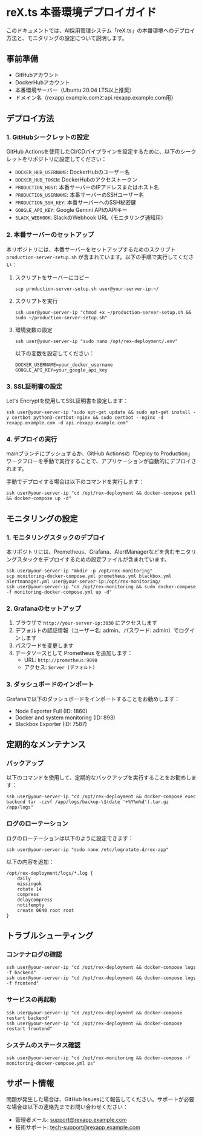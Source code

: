 # reX.ts 本番環境デプロイガイド

このドキュメントでは、AI採用管理システム「reX.ts」の本番環境へのデプロイ方法と、モニタリングの設定について説明します。

## 事前準備

- GitHubアカウント
- DockerHubアカウント
- 本番環境サーバー（Ubuntu 20.04 LTS以上推奨）
- ドメイン名（rexapp.example.comとapi.rexapp.example.com用）

## デプロイ方法

### 1. GitHubシークレットの設定

GitHub Actionsを使用したCI/CDパイプラインを設定するために、以下のシークレットをリポジトリに設定してください：

- `DOCKER_HUB_USERNAME`: DockerHubのユーザー名
- `DOCKER_HUB_TOKEN`: DockerHubのアクセストークン
- `PRODUCTION_HOST`: 本番サーバーのIPアドレスまたはホスト名
- `PRODUCTION_USERNAME`: 本番サーバーのSSHユーザー名
- `PRODUCTION_SSH_KEY`: 本番サーバーへのSSH秘密鍵
- `GOOGLE_API_KEY`: Google Gemini APIのAPIキー
- `SLACK_WEBHOOK`: SlackのWebhook URL（モニタリング通知用）

### 2. 本番サーバーのセットアップ

本リポジトリには、本番サーバーをセットアップするためのスクリプト `production-server-setup.sh` が含まれています。以下の手順で実行してください：

1. スクリプトをサーバーにコピー
   ```
   scp production-server-setup.sh user@your-server-ip:~/
   ```

2. スクリプトを実行
   ```
   ssh user@your-server-ip "chmod +x ~/production-server-setup.sh && sudo ~/production-server-setup.sh"
   ```

3. 環境変数の設定
   ```
   ssh user@your-server-ip "sudo nano /opt/rex-deployment/.env"
   ```
   
   以下の変数を設定してください：
   ```
   DOCKER_USERNAME=your_docker_username
   GOOGLE_API_KEY=your_google_api_key
   ```

### 3. SSL証明書の設定

Let's Encryptを使用してSSL証明書を設定します：

```
ssh user@your-server-ip "sudo apt-get update && sudo apt-get install -y certbot python3-certbot-nginx && sudo certbot --nginx -d rexapp.example.com -d api.rexapp.example.com"
```

### 4. デプロイの実行

mainブランチにプッシュするか、GitHub Actionsの「Deploy to Production」ワークフローを手動で実行することで、アプリケーションが自動的にデプロイされます。

手動でデプロイする場合は以下のコマンドを実行します：

```
ssh user@your-server-ip "cd /opt/rex-deployment && docker-compose pull && docker-compose up -d"
```

## モニタリングの設定

### 1. モニタリングスタックのデプロイ

本リポジトリには、Prometheus、Grafana、AlertManagerなどを含むモニタリングスタックをデプロイするための設定ファイルが含まれています。

```
ssh user@your-server-ip "mkdir -p /opt/rex-monitoring"
scp monitoring-docker-compose.yml prometheus.yml blackbox.yml alertmanager.yml user@your-server-ip:/opt/rex-monitoring/
ssh user@your-server-ip "cd /opt/rex-monitoring && sudo docker-compose -f monitoring-docker-compose.yml up -d"
```

### 2. Grafanaのセットアップ

1. ブラウザで `http://your-server-ip:3030` にアクセスします
2. デフォルトの認証情報（ユーザー名: admin、パスワード: admin）でログインします
3. パスワードを変更します
4. データソースとして Prometheus を追加します：
   - URL: `http://prometheus:9090`
   - アクセス: `Server (デフォルト)`

### 3. ダッシュボードのインポート

Grafanaで以下のダッシュボードをインポートすることをお勧めします：

- Node Exporter Full (ID: 1860)
- Docker and system monitoring (ID: 893)
- Blackbox Exporter (ID: 7587)

## 定期的なメンテナンス

### バックアップ

以下のコマンドを使用して、定期的なバックアップを実行することをお勧めします：

```
ssh user@your-server-ip "cd /opt/rex-deployment && docker-compose exec backend tar -czvf /app/logs/backup-\$(date '+%Y%m%d').tar.gz /app/logs"
```

### ログのローテーション

ログのローテーションは以下のように設定できます：

```
ssh user@your-server-ip "sudo nano /etc/logrotate.d/rex-app"
```

以下の内容を追加：

```
/opt/rex-deployment/logs/*.log {
    daily
    missingok
    rotate 14
    compress
    delaycompress
    notifempty
    create 0640 root root
}
```

## トラブルシューティング

### コンテナログの確認

```
ssh user@your-server-ip "cd /opt/rex-deployment && docker-compose logs -f backend"
ssh user@your-server-ip "cd /opt/rex-deployment && docker-compose logs -f frontend"
```

### サービスの再起動

```
ssh user@your-server-ip "cd /opt/rex-deployment && docker-compose restart backend"
ssh user@your-server-ip "cd /opt/rex-deployment && docker-compose restart frontend"
```

### システムのステータス確認

```
ssh user@your-server-ip "cd /opt/rex-monitoring && docker-compose -f monitoring-docker-compose.yml ps"
```

## サポート情報

問題が発生した場合は、GitHub Issuesにて報告してください。サポートが必要な場合は以下の連絡先までお問い合わせください：

- 管理者メール: support@rexapp.example.com
- 技術サポート: tech-support@rexapp.example.com 